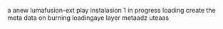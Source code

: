 a anew lumafusion-ext
play
instalasion 1
in progress
loading
create the meta
data on burning
loadingaye
layer
metaadz
uteaas
